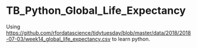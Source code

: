 # TB_Python_Global_Life_Expectancy
Using https://github.com/rfordatascience/tidytuesday/blob/master/data/2018/2018-07-03/week14_global_life_expectancy.csv to learn python.
